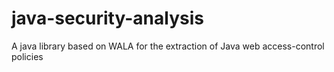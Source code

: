 # java-security-analysis
A java library based on WALA for the extraction of Java web access-control policies
